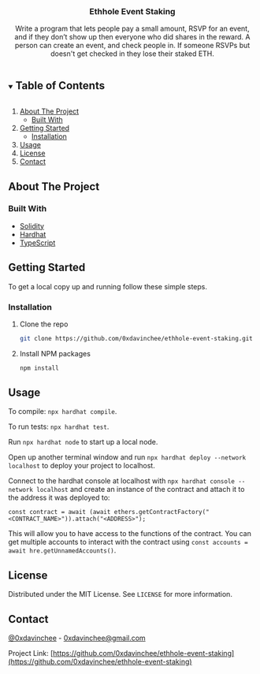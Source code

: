 <br />
<p align="center">
  <h3 align="center">Ethhole Event Staking</h3>

  <p align="center">
    Write a program that lets people pay a small amount, RSVP for an event, and if they don’t show up then everyone who did shares in the reward. A person can create an event, and check people in. If someone RSVPs but doesn't get checked in they lose their staked ETH.
  </p>
</p>

<!-- TABLE OF CONTENTS -->
<details open="open">
  <summary><h2 style="display: inline-block">Table of Contents</h2></summary>
  <ol>
    <li>
      <a href="#about-the-project">About The Project</a>
      <ul>
        <li><a href="#built-with">Built With</a></li>
      </ul>
    </li>
    <li>
      <a href="#getting-started">Getting Started</a>
      <ul>
        <li><a href="#installation">Installation</a></li>
      </ul>
    </li>
    <li><a href="#usage">Usage</a></li>
    <li><a href="#license">License</a></li>
    <li><a href="#contact">Contact</a></li>
  </ol>
</details>

<!-- ABOUT THE PROJECT -->

## About The Project

### Built With

- [Solidity](https://soliditylang.org/)
- [Hardhat](https://hardhat.org/)
- [TypeScript](https://www.typescriptlang.org/)

<!-- GETTING STARTED -->

## Getting Started

To get a local copy up and running follow these simple steps.

### Installation

1. Clone the repo
   ```sh
   git clone https://github.com/0xdavinchee/ethhole-event-staking.git
   ```
2. Install NPM packages
   ```sh
   npm install
   ```

<!-- USAGE EXAMPLES -->

## Usage

To compile: `npx hardhat compile`.

To run tests: `npx hardhat test`.

Run `npx hardhat node` to start up a local node.

Open up another terminal window and run `npx hardhat deploy --network localhost` to deploy your project to localhost.

Connect to the hardhat console at localhost with `npx hardhat console --network localhost` and create an instance of the contract and attach it to the address it was deployed to:

```
const contract = await (await ethers.getContractFactory("<CONTRACT_NAME>")).attach("<ADDRESS>");
```

This will allow you to have access to the functions of the contract. You can get multiple accounts to interact with the contract using
`const accounts = await hre.getUnnamedAccounts()`.

<!-- LICENSE -->

## License

Distributed under the MIT License. See `LICENSE` for more information.

<!-- CONTACT -->

## Contact

[@0xdavinchee](https://twitter.com/@0xdavinchee) - 0xdavinchee@gmail.com

Project Link: [https://github.com/0xdavinchee/ethhole-event-staking](https://github.com/0xdavinchee/ethhole-event-staking)

